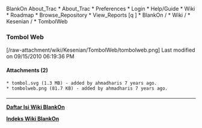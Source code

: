    BlankOn
 About_Trac
    * About_Trac
    * Preferences
    * Login
    * Help/Guide
    * Wiki
    * Roadmap
    * Browse_Repository
    * View_Reports
[q                 ]
    * BlankOn  /
    * Wiki  /
    * Kesenian  /
    * TombolWeb
### Tombol Web
[/raw-attachment/wiki/Kesenian/TombolWeb/tombolweb.png]
Last modified on 09/15/2010 06:19:36 PM
#### Attachments (2)
    * tombol.svg​ (1.3 MB) - added by ahmadharis 7 years ago.
    * tombolweb.png​ (81.7 KB) - added by ahmadharis 7 years ago.
#### 
    
 
 
 
 
 
---
[**Daftar Isi Wiki BlankOn**](/DaftarIsi/README.md)
 
[**Indeks Wiki BlankOn**](/Indeks.md)
